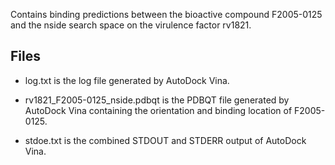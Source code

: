 Contains binding predictions between the bioactive compound F2005-0125 and the nside search space on the virulence factor rv1821.

## Files

- log.txt is the log file generated by AutoDock Vina.

- rv1821_F2005-0125_nside.pdbqt is the PDBQT file generated by AutoDock Vina containing the orientation and binding location of F2005-0125.

- stdoe.txt is the combined STDOUT and STDERR output of AutoDock Vina.

